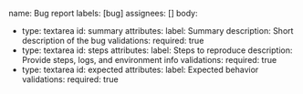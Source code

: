 name: Bug report
labels: [bug]
assignees: []
body:

- type: textarea
  id: summary
  attributes:
  label: Summary
  description: Short description of the bug
  validations:
  required: true
- type: textarea
  id: steps
  attributes:
  label: Steps to reproduce
  description: Provide steps, logs, and environment info
  validations:
  required: true
- type: textarea
  id: expected
  attributes:
  label: Expected behavior
  validations:
  required: true
